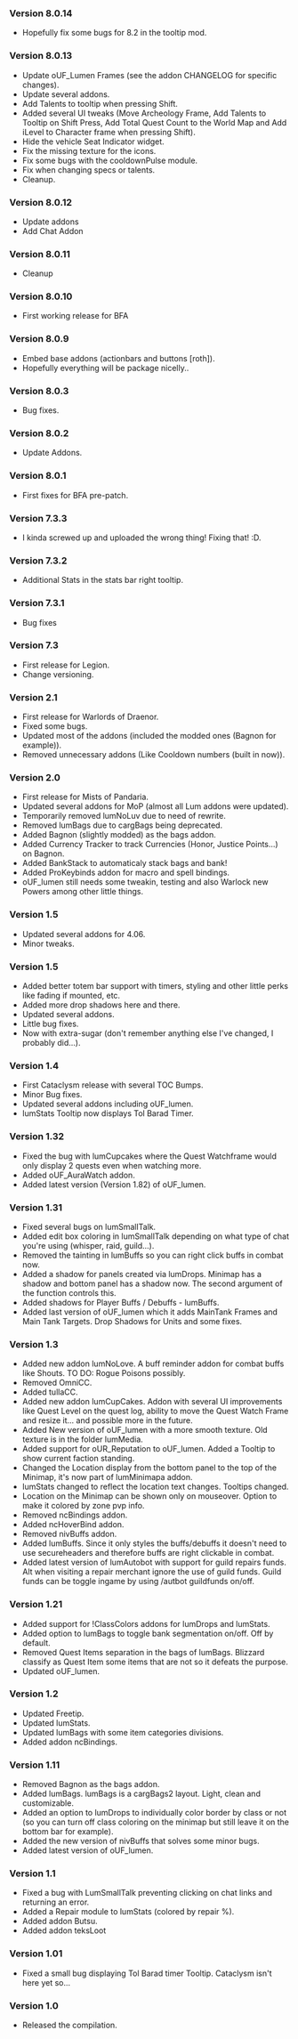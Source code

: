 ### Version 8.0.14

- Hopefully fix some bugs for 8.2 in the tooltip mod.

### Version 8.0.13

- Update oUF_Lumen Frames (see the addon CHANGELOG for specific changes).
- Update several addons.
- Add Talents to tooltip when pressing Shift.
- Added several UI tweaks (Move Archeology Frame, Add Talents to Tooltip on Shift Press,
  Add Total Quest Count to the World Map and Add iLevel to Character frame when pressing Shift).
- Hide the vehicle Seat Indicator widget.
- Fix the missing texture for the icons.
- Fix some bugs with the cooldownPulse module.
- Fix when changing specs or talents.
- Cleanup.

### Version 8.0.12

- Update addons
- Add Chat Addon

### Version 8.0.11

- Cleanup

### Version 8.0.10

- First working release for BFA

### Version 8.0.9

- Embed base addons (actionbars and buttons [roth]).
- Hopefully everything will be package nicelly..

### Version 8.0.3

- Bug fixes.

### Version 8.0.2

- Update Addons.

### Version 8.0.1

- First fixes for BFA pre-patch.

### Version 7.3.3

- I kinda screwed up and uploaded the wrong thing! Fixing that! :D.

### Version 7.3.2

- Additional Stats in the stats bar right tooltip.

### Version 7.3.1

- Bug fixes

### Version 7.3

- First release for Legion.
- Change versioning.

### Version 2.1

- First release for Warlords of Draenor.
- Fixed some bugs.
- Updated most of the addons (included the modded ones (Bagnon for example)).
- Removed unnecessary addons (Like Cooldown numbers (built in now)).

### Version 2.0

- First release for Mists of Pandaria.
- Updated several addons for MoP (almost all Lum addons were updated).
- Temporarily removed lumNoLuv due to need of rewrite.
- Removed lumBags due to cargBags being deprecated.
- Added Bagnon (slightly modded) as the bags addon.
- Added Currency Tracker to track Currencies (Honor, Justice Points...) on Bagnon.
- Added BankStack to automaticaly stack bags and bank!
- Added ProKeybinds addon for macro and spell bindings.
- oUF_lumen still needs some tweakin, testing and also Warlock new Powers among other little things.

### Version 1.5

- Updated several addons for 4.06.
- Minor tweaks.

### Version 1.5

- Added better totem bar support with timers, styling and other little perks like fading if mounted, etc.
- Added more drop shadows here and there.
- Updated several addons.
- Little bug fixes.
- Now with extra-sugar (don't remember anything else I've changed, I probably did...).

### Version 1.4

- First Cataclysm release with several TOC Bumps.
- Minor Bug fixes.
- Updated several addons including oUF_lumen.
- lumStats Tooltip now displays Tol Barad Timer.

### Version 1.32

- Fixed the bug with lumCupcakes where the Quest Watchframe would only display 2 quests even when watching more.
- Added oUF_AuraWatch addon.
- Added latest version (Version 1.82) of oUF_lumen.

### Version 1.31

- Fixed several bugs on lumSmallTalk.
- Added edit box coloring in lumSmallTalk depending on what type of chat you're using (whisper, raid, guild...).
- Removed the tainting in lumBuffs so you can right click buffs in combat now.
- Added a shadow for panels created via lumDrops. Minimap has a shadow and bottom panel has a shadow now. The second argument of the function controls this.
- Added shadows for Player Buffs / Debuffs - lumBuffs.
- Added last version of oUF_lumen which it adds MainTank Frames and Main Tank Targets. Drop Shadows for Units and some fixes.

### Version 1.3

- Added new addon lumNoLove. A buff reminder addon for combat buffs like Shouts. TO DO: Rogue Poisons possibly.
- Removed OmniCC.
- Added tullaCC.
- Added new addon lumCupCakes. Addon with several UI improvements like Quest Level on the quest log, ability to move the Quest Watch Frame and resize it... and possible more in the future.
- Added New version of oUF_lumen with a more smooth texture. Old texture is in the folder lumMedia.
- Added support for oUR_Reputation to oUF_lumen. Added a Tooltip to show current faction standing.
- Changed the Location display from the bottom panel to the top of the Minimap, it's now part of lumMinimapa addon.
- lumStats changed to reflect the location text changes. Tooltips changed.
- Location on the Minimap can be shown only on mouseover. Option to make it colored by zone pvp info.
- Removed ncBindings addon.
- Added ncHoverBind addon.
- Removed nivBuffs addon.
- Added lumBuffs. Since it only styles the buffs/debuffs it doesn't need to use secureheaders and therefore buffs are right clickable in combat.
- Added latest version of lumAutobot with support for guild repairs funds. Alt when visiting a repair merchant ignore the use of guild funds. Guild funds can be toggle ingame by using /autbot guildfunds on/off.

### Version 1.21

- Added support for !ClassColors addons for lumDrops and lumStats.
- Added option to lumBags to toggle bank segmentation on/off. Off by default.
- Removed Quest Items separation in the bags of lumBags. Blizzard classify as Quest Item some items that are not so it defeats the purpose.
- Updated oUF_lumen.

### Version 1.2

- Updated Freetip.
- Updated lumStats.
- Updated lumBags with some item categories divisions.
- Added addon ncBindings.

### Version 1.11

- Removed Bagnon as the bags addon.
- Added lumBags. lumBags is a cargBags2 layout. Light, clean and customizable.
- Added an option to lumDrops to individually color border by class or not (so you can turn off class coloring on the minimap but still leave it on the bottom bar for example).
- Added the new version of nivBuffs that solves some minor bugs.
- Added latest version of oUF_lumen.

### Version 1.1

- Fixed a bug with LumSmallTalk preventing clicking on chat links and returning an error.
- Added a Repair module to lumStats (colored by repair %).
- Added addon Butsu.
- Added addon teksLoot

### Version 1.01

- Fixed a small bug displaying Tol Barad timer Tooltip. Cataclysm isn't here yet so...

### Version 1.0

- Released the compilation.
